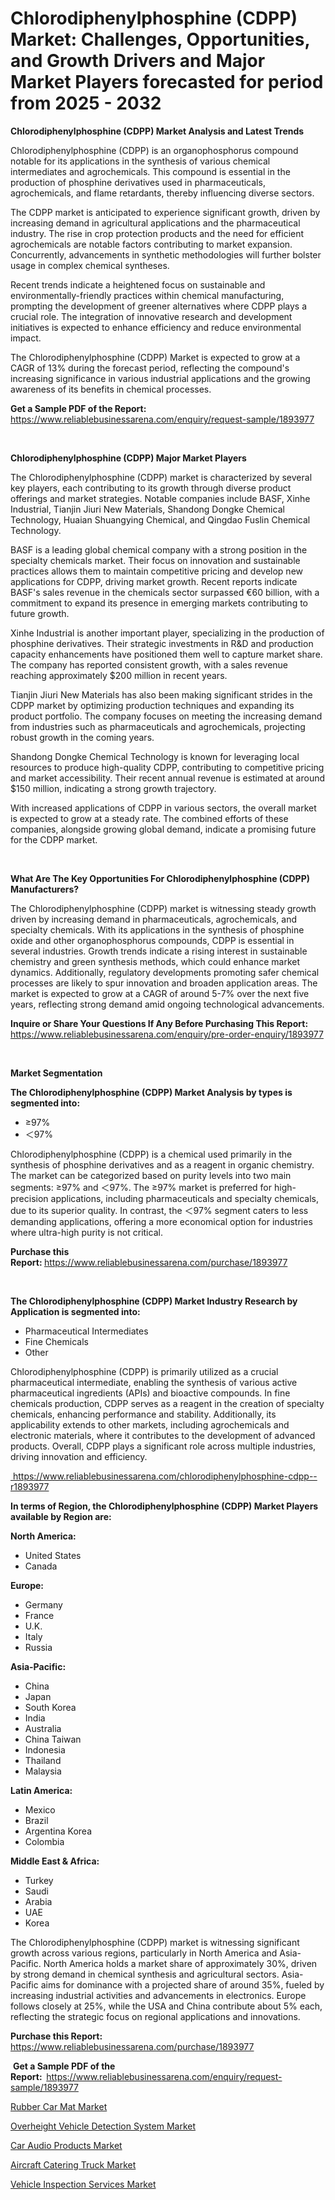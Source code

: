 <p><h1>Chlorodiphenylphosphine (CDPP) Market: Challenges, Opportunities, and Growth Drivers and Major Market Players forecasted for period from 2025 - 2032</h1></p><p><strong>Chlorodiphenylphosphine (CDPP) Market Analysis and Latest Trends</strong></p>
<p><p>Chlorodiphenylphosphine (CDPP) is an organophosphorus compound notable for its applications in the synthesis of various chemical intermediates and agrochemicals. This compound is essential in the production of phosphine derivatives used in pharmaceuticals, agrochemicals, and flame retardants, thereby influencing diverse sectors.</p><p>The CDPP market is anticipated to experience significant growth, driven by increasing demand in agricultural applications and the pharmaceutical industry. The rise in crop protection products and the need for efficient agrochemicals are notable factors contributing to market expansion. Concurrently, advancements in synthetic methodologies will further bolster usage in complex chemical syntheses.</p><p>Recent trends indicate a heightened focus on sustainable and environmentally-friendly practices within chemical manufacturing, prompting the development of greener alternatives where CDPP plays a crucial role. The integration of innovative research and development initiatives is expected to enhance efficiency and reduce environmental impact.</p><p>The Chlorodiphenylphosphine (CDPP) Market is expected to grow at a CAGR of 13% during the forecast period, reflecting the compound's increasing significance in various industrial applications and the growing awareness of its benefits in chemical processes.</p></p>
<p><strong>Get a Sample PDF of the Report:&nbsp;</strong> <a href="https://www.reliablebusinessarena.com/enquiry/request-sample/1893977?utm_campaign=2264&utm_medium=2&utm_source=Github&utm_content=ia&utm_term=04022025&utm_id=chlorodiphenylphosphine-cdpp">https://www.reliablebusinessarena.com/enquiry/request-sample/1893977</a></p>
<p>&nbsp;</p>
<p><strong>Chlorodiphenylphosphine (CDPP) Major Market Players</strong></p>
<p><p>The Chlorodiphenylphosphine (CDPP) market is characterized by several key players, each contributing to its growth through diverse product offerings and market strategies. Notable companies include BASF, Xinhe Industrial, Tianjin Jiuri New Materials, Shandong Dongke Chemical Technology, Huaian Shuangying Chemical, and Qingdao Fuslin Chemical Technology.</p><p>BASF is a leading global chemical company with a strong position in the specialty chemicals market. Their focus on innovation and sustainable practices allows them to maintain competitive pricing and develop new applications for CDPP, driving market growth. Recent reports indicate BASF's sales revenue in the chemicals sector surpassed €60 billion, with a commitment to expand its presence in emerging markets contributing to future growth.</p><p>Xinhe Industrial is another important player, specializing in the production of phosphine derivatives. Their strategic investments in R&D and production capacity enhancements have positioned them well to capture market share. The company has reported consistent growth, with a sales revenue reaching approximately $200 million in recent years.</p><p>Tianjin Jiuri New Materials has also been making significant strides in the CDPP market by optimizing production techniques and expanding its product portfolio. The company focuses on meeting the increasing demand from industries such as pharmaceuticals and agrochemicals, projecting robust growth in the coming years.</p><p>Shandong Dongke Chemical Technology is known for leveraging local resources to produce high-quality CDPP, contributing to competitive pricing and market accessibility. Their recent annual revenue is estimated at around $150 million, indicating a strong growth trajectory.</p><p>With increased applications of CDPP in various sectors, the overall market is expected to grow at a steady rate. The combined efforts of these companies, alongside growing global demand, indicate a promising future for the CDPP market.</p></p>
<p>&nbsp;</p>
<p><strong>What Are The Key Opportunities For Chlorodiphenylphosphine (CDPP) Manufacturers?</strong></p>
<p><p>The Chlorodiphenylphosphine (CDPP) market is witnessing steady growth driven by increasing demand in pharmaceuticals, agrochemicals, and specialty chemicals. With its applications in the synthesis of phosphine oxide and other organophosphorus compounds, CDPP is essential in several industries. Growth trends indicate a rising interest in sustainable chemistry and green synthesis methods, which could enhance market dynamics. Additionally, regulatory developments promoting safer chemical processes are likely to spur innovation and broaden application areas. The market is expected to grow at a CAGR of around 5-7% over the next five years, reflecting strong demand amid ongoing technological advancements.</p></p>
<p><strong>Inquire or Share Your Questions If Any Before Purchasing This Report:</strong> <a href="https://www.reliablebusinessarena.com/enquiry/pre-order-enquiry/1893977?utm_campaign=2264&utm_medium=2&utm_source=Github&utm_content=ia&utm_term=04022025&utm_id=chlorodiphenylphosphine-cdpp">https://www.reliablebusinessarena.com/enquiry/pre-order-enquiry/1893977</a></p>
<p>&nbsp;</p>
<p><strong>Market Segmentation</strong></p>
<p><strong>The Chlorodiphenylphosphine (CDPP) Market Analysis by types is segmented into:</strong></p>
<p><ul><li>≥97%</li><li>＜97%</li></ul></p>
<p><p>Chlorodiphenylphosphine (CDPP) is a chemical used primarily in the synthesis of phosphine derivatives and as a reagent in organic chemistry. The market can be categorized based on purity levels into two main segments: ≥97% and ＜97%. The ≥97% market is preferred for high-precision applications, including pharmaceuticals and specialty chemicals, due to its superior quality. In contrast, the ＜97% segment caters to less demanding applications, offering a more economical option for industries where ultra-high purity is not critical.</p></p>
<p><strong>Purchase this Report:&nbsp;</strong><a href="https://www.reliablebusinessarena.com/purchase/1893977?utm_campaign=2264&utm_medium=2&utm_source=Github&utm_content=ia&utm_term=04022025&utm_id=chlorodiphenylphosphine-cdpp">https://www.reliablebusinessarena.com/purchase/1893977</a></p>
<p>&nbsp;</p>
<p><strong>The Chlorodiphenylphosphine (CDPP) Market Industry Research by Application is segmented into:</strong></p>
<p><ul><li>Pharmaceutical Intermediates</li><li>Fine Chemicals</li><li>Other</li></ul></p>
<p><p>Chlorodiphenylphosphine (CDPP) is primarily utilized as a crucial pharmaceutical intermediate, enabling the synthesis of various active pharmaceutical ingredients (APIs) and bioactive compounds. In fine chemicals production, CDPP serves as a reagent in the creation of specialty chemicals, enhancing performance and stability. Additionally, its applicability extends to other markets, including agrochemicals and electronic materials, where it contributes to the development of advanced products. Overall, CDPP plays a significant role across multiple industries, driving innovation and efficiency.</p></p>
<p><a href="https://www.reliablebusinessarena.com/chlorodiphenylphosphine-cdpp--r1893977?utm_campaign=2264&utm_medium=2&utm_source=Github&utm_content=ia&utm_term=04022025&utm_id=chlorodiphenylphosphine-cdpp">&nbsp;https://www.reliablebusinessarena.com/chlorodiphenylphosphine-cdpp--r1893977</a></p>
<p><strong>In terms of Region, the Chlorodiphenylphosphine (CDPP) Market Players available by Region are:</strong></p>
<p>
    <p> <strong> North America: </strong>
        <ul>
            <li>United States</li>
            <li>Canada</li>
        </ul>
        </p> 
    <p> <strong> Europe: </strong>
        <ul>
            <li>Germany</li>
            <li>France</li>
            <li>U.K.</li>
            <li>Italy</li>
            <li>Russia</li>
        </ul>
        </p> 
    <p> <strong> Asia-Pacific: </strong>
        <ul>
            <li>China</li>
            <li>Japan</li>
            <li>South Korea</li>
            <li>India</li>
            <li>Australia</li>
            <li>China Taiwan</li>
            <li>Indonesia</li>
            <li>Thailand</li>
            <li>Malaysia</li>
        </ul>
        </p> 
    <p> <strong> Latin America: </strong>
        <ul>
            <li>Mexico</li>
            <li>Brazil</li>
            <li>Argentina Korea</li>
            <li>Colombia</li>
        </ul>
        </p> 
    <p> <strong> Middle East & Africa: </strong>
        <ul>
            <li>Turkey</li>
            <li>Saudi</li>
            <li>Arabia</li>
            <li>UAE</li>
            <li>Korea</li>
        </ul>
    </p>
    </p>
<p><p>The Chlorodiphenylphosphine (CDPP) market is witnessing significant growth across various regions, particularly in North America and Asia-Pacific. North America holds a market share of approximately 30%, driven by strong demand in chemical synthesis and agricultural sectors. Asia-Pacific aims for dominance with a projected share of around 35%, fueled by increasing industrial activities and advancements in electronics. Europe follows closely at 25%, while the USA and China contribute about 5% each, reflecting the strategic focus on regional applications and innovations.</p></p>
<p><strong>Purchase this Report: </strong><a href="https://www.reliablebusinessarena.com/purchase/1893977?utm_campaign=2264&utm_medium=2&utm_source=Github&utm_content=ia&utm_term=04022025&utm_id=chlorodiphenylphosphine-cdpp">https://www.reliablebusinessarena.com/purchase/1893977</a></p>
<p>&nbsp;<strong>Get a Sample PDF of the Report:&nbsp;&nbsp;</strong><a href="https://www.reliablebusinessarena.com/enquiry/request-sample/1893977?utm_campaign=2264&utm_medium=2&utm_source=Github&utm_content=ia&utm_term=04022025&utm_id=chlorodiphenylphosphine-cdpp">https://www.reliablebusinessarena.com/enquiry/request-sample/1893977</a></p>
<p><strong></strong></p>
<p><p><a href="https://www.linkedin.com/pulse/analyzing-rubber-car-mat-market-2025-2032-comprehensive-w5i8e?utm_campaign=2264&utm_medium=2&utm_source=Github&utm_content=ia&utm_term=04022025&utm_id=chlorodiphenylphosphine-cdpp">Rubber Car Mat Market</a></p><p><a href="https://www.linkedin.com/pulse/market-examination-report-overheight-vehicle-detection-system-n5yie?utm_campaign=2264&utm_medium=2&utm_source=Github&utm_content=ia&utm_term=04022025&utm_id=chlorodiphenylphosphine-cdpp">Overheight Vehicle Detection System Market</a></p><p><a href="https://www.linkedin.com/pulse/car-audio-products-market-size-striking-cagr-81-from-2025-ppmoe?utm_campaign=2264&utm_medium=2&utm_source=Github&utm_content=ia&utm_term=04022025&utm_id=chlorodiphenylphosphine-cdpp">Car Audio Products Market</a></p><p><a href="https://www.linkedin.com/pulse/aircraft-catering-truck-research-report-industry-development-abh7c?utm_campaign=2264&utm_medium=2&utm_source=Github&utm_content=ia&utm_term=04022025&utm_id=chlorodiphenylphosphine-cdpp">Aircraft Catering Truck Market</a></p><p><a href="https://www.linkedin.com/pulse/vehicle-inspection-services-market-growth-outlook-projected-v890e?utm_campaign=2264&utm_medium=2&utm_source=Github&utm_content=ia&utm_term=04022025&utm_id=chlorodiphenylphosphine-cdpp">Vehicle Inspection Services Market</a></p></p>